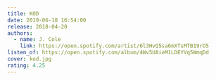 ```yaml
---
title: KOD
date: 2019-06-18 16:54:00
release: 2018-04-20
authors:
  - name: J. Cole
    link: https://open.spotify.com/artist/6l3HvQ5sa6mXTsMTB19rO5
listen_of: https://open.spotify.com/album/4Wv5UAieM1LDEYVq5WmqDd
cover: kod.jpg
rating: 4.25
---
```

